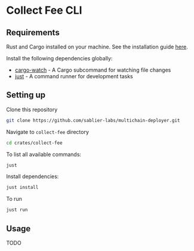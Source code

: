 # Collect Fee CLI

## Requirements

Rust and Cargo installed on your machine. See the installation guide [here](https://doc.rust-lang.org/cargo/getting-started/installation.html).

Install the following dependencies globally:

- [cargo-watch](https://crates.io/crates/cargo-watch) - A Cargo subcommand for watching file changes
- [just](https://github.com/casey/just) - A command runner for development tasks

## Setting up

Clone this repository

```bash
git clone https://github.com/sablier-labs/multichain-deployer.git
```

Navigate to `collect-fee` directory

```bash
cd crates/collect-fee
```

To list all available commands:

```bash
just
```

Install dependencies:

```bash
just install
```

To run

```bash
just run
```

## Usage

TODO
